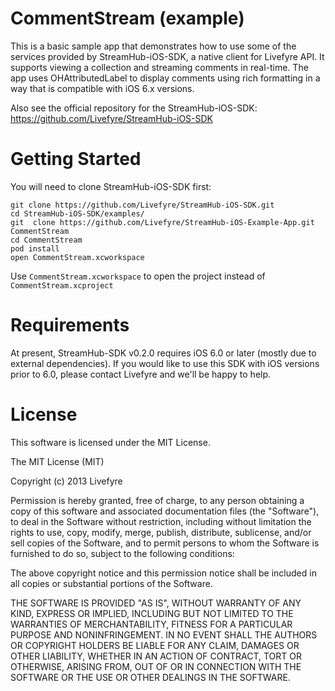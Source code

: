 CommentStream (example)
=======================

This is a basic sample app that demonstrates how to use some of the services
provided by StreamHub-iOS-SDK, a native client for Livefyre API. It supports
viewing a collection and streaming comments in real-time. The app uses
OHAttributedLabel to display comments using rich formatting in a way that is
compatible with iOS 6.x versions.

Also see the official repository for the StreamHub-iOS-SDK:
https://github.com/Livefyre/StreamHub-iOS-SDK

# Getting Started

You will need to clone StreamHub-iOS-SDK first:

    git clone https://github.com/Livefyre/StreamHub-iOS-SDK.git
    cd StreamHub-iOS-SDK/examples/
    git  clone https://github.com/Livefyre/StreamHub-iOS-Example-App.git CommentStream
    cd CommentStream
    pod install
    open CommentStream.xcworkspace

Use `CommentStream.xcworkspace` to open the project instead of
`CommentStream.xcproject`

# Requirements

At present, StreamHub-SDK v0.2.0 requires iOS 6.0 or later (mostly due to
external dependencies). If you would like to use this SDK with iOS versions
prior to 6.0, please contact Livefyre and we'll be happy to help.

# License

This software is licensed under the MIT License.

The MIT License (MIT)

Copyright (c) 2013 Livefyre

Permission is hereby granted, free of charge, to any person obtaining a copy of
this software and associated documentation files (the "Software"), to deal in
the Software without restriction, including without limitation the rights to
use, copy, modify, merge, publish, distribute, sublicense, and/or sell copies
of the Software, and to permit persons to whom the Software is furnished to do
so, subject to the following conditions:

The above copyright notice and this permission notice shall be included in all
copies or substantial portions of the Software.

THE SOFTWARE IS PROVIDED "AS IS", WITHOUT WARRANTY OF ANY KIND, EXPRESS OR
IMPLIED, INCLUDING BUT NOT LIMITED TO THE WARRANTIES OF MERCHANTABILITY,
FITNESS FOR A PARTICULAR PURPOSE AND NONINFRINGEMENT. IN NO EVENT SHALL THE
AUTHORS OR COPYRIGHT HOLDERS BE LIABLE FOR ANY CLAIM, DAMAGES OR OTHER
LIABILITY, WHETHER IN AN ACTION OF CONTRACT, TORT OR OTHERWISE, ARISING FROM,
OUT OF OR IN CONNECTION WITH THE SOFTWARE OR THE USE OR OTHER DEALINGS IN THE
SOFTWARE.


